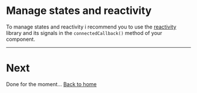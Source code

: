 # Manage states and reactivity

To manage states and reactivity i recommend you to use the [reactivity](https://github.com/enzoaicardi/reactivity) library and its signals in the `connectedCallback()` method of your component.

---

# Next

Done for the moment... [Back to home](../README.md)
